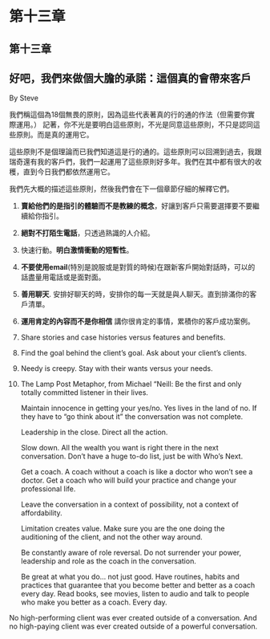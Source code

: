 # 第十三章

## 第十三章

## 好吧，我們來做個大膽的承諾：這個真的會帶來客戶

By Steve

我們稱這個為18個無畏的原則，因為這些代表著真的行的通的作法（但需要你實際運用。） 記著，你不光是要明白這些原則，不光是同意這些原則，不只是認同這些原則。而是真的運用它。

這些原則不是個理論而已我們知道這是行的通的。這些原則可以回溯到過去，我跟瑞奇還有我的客戶們，我們一起運用了這些原則好多年。我們在其中都有很大的收穫，直到今日我們都依然運用它。

我們先大概的描述這些原則，然後我們會在下一個章節仔細的解釋它們。

1. **賣給他們的是指引的體驗而不是教練的概念**，好讓到客戶只需要選擇要不要繼續給你指引。
2. **絕對不打陌生電話**，只透過熟識的人介紹。
3. 快速行動。**明白激情衝動的短暫性**。
4. **不要使用email**(特別是說服或是對質的時候)在跟新客戶開始對話時，可以的話盡量用電話或是面對面。
5. **善用聊天**. 安排好聊天的時，安排你的每一天就是與人聊天。直到排滿你的客戶清單。
6. **運用肯定的內容而不是你相信** 講你很肯定的事情，累積你的客戶成功案例。
7. Share stories and case histories versus features and benefits.
8. Find the goal behind the client’s goal. Ask about your client’s clients.
9. Needy is creepy. Stay with their wants versus your needs.
10. The Lamp Post Metaphor, from Michael “Neill: Be the first and only totally committed listener in their lives.

    Maintain innocence in getting your yes/no. Yes lives in the land of no. If they have to “go think about it” the conversation was not complete.

    Leadership in the close. Direct all the action.

    Slow down. All the wealth you want is right there in the next conversation. Don’t have a huge to-do list, just be with Who’s Next.

    Get a coach. A coach without a coach is like a doctor who won’t see a doctor. Get a coach who will build your practice and change your professional life.

    Leave the conversation in a context of possibility, not a context of affordability.

    Limitation creates value. Make sure you are the one doing the auditioning of the client, and not the other way around.

    Be constantly aware of role reversal. Do not surrender your power, leadership and role as the coach in the conversation.

    Be great at what you do... not just good. Have routines, habits and practices that guarantee that you become better and better as a coach every day. Read books, see movies, listen to audio and talk to people who make you better as a coach. Every day.

No high-performing client was ever created outside of a conversation. And no high-paying client was ever created outside of a powerful conversation.
